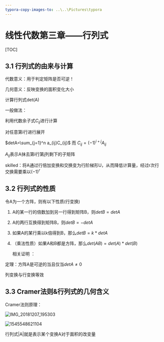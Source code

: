 ```yaml
---
typora-copy-images-to: ..\..\Pictures\typora
---
```


# 线性代数第三章——行列式

[TOC]

## 3.1 行列式的由来与计算

代数意义：用于判定矩阵是否可逆！

几何意义：反映变换的面积变化大小

计算行列式det(A)

一般做法：

利用代数余子式$C_{ij}$进行计算

对任意第i行进行展开

$detA=\sum_{j=1}^n a_{ij}C_{ij}$    而   $C_{ij}=(-1)^{i+j}A_{ij}$

$A_{ij}$表示A抹去第i行第j列剩下的子矩阵

skilled：将A通过行倍加变换和交换变为行阶梯形U，从而降低计算量，经过r次行交换需要乘以$(-1)^r$

## 3.2 行列式的性质

令A为一个方阵，则有以下性质(行变换)

1. A的某一行的倍数加到另一行得到矩阵B，则$detB=detA$

2. A的两行互换得到矩阵B，则$detB=-detA$

3. 如果A的某行乘以k倍得到B，那么$detB=k*detA$

4. （乘法性质）如果A和B都是方阵，那么$det(AB)=det(A)*det(B)$ 

   相关证明 ：

定理：方阵A是可逆的当且仅当$detA≠0$

列变换与行变换等效

## 3.3 Cramer法则&行列式的几何含义

Cramer法则原理：

![IMG_20181207_195303](../../Pictures/typora/IMG_20181207_195303.jpg)

![1545548621104](../../Pictures/typora/1545548621104.png)

行列式|A|就是表示某个变换A对于面积的改变量








